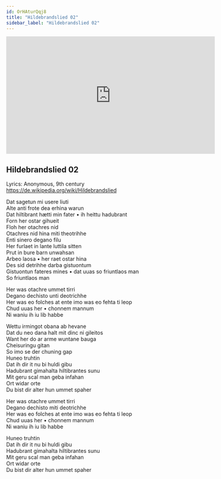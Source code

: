 ```yaml
---
id: OrHAturQqj8
title: "Hildebrandslied 02"
sidebar_label: "Hildebrandslied 02"
---
```


<div class="video-float-container">
  <iframe
    width="560"
    height="315"
    src="https://www.youtube.com/embed/OrHAturQqj8"
    title="YouTube video player"
    frameborder="0"
    allow="accelerometer; autoplay; clipboard-write; encrypted-media; gyroscope; picture-in-picture; web-share"
    referrerpolicy="strict-origin-when-cross-origin"
    allowfullscreen
  ></iframe>
</div>

## Hildebrandslied 02

Lyrics: Anonymous, 9th century  
https://de.wikipedia.org/wiki/Hildebrandslied

Dat sagetun mi usere liuti  
Alte anti frote dea erhina warun  
Dat hiltibrant hætti min fater • ih heittu hadubrant  
Forn her ostar gihueit  
Floh her otachres nid  
Otachres nid hina miti theotrihhe  
Enti sinero degano filu  
Her furlaet in lante luttila sitten  
Prut in bure barn unwahsan  
Arbeo laosa • her raet ostar hina  
Des sid detrihhe darba gistuontum  
Gistuontun fateres mines • dat uuas so friuntlaos man  
So friuntlaos man

Her was otachre ummet tirri  
Degano dechisto unti deotrichhe     
Her was eo folches at ente imo was eo fehta ti leop  
Chud uuas her • chonnem mannum   
Ni waniu ih iu lib habbe

Wettu irmingot obana ab hevane  
Dat du neo dana halt mit dinc ni gileitos  
Want her do ar arme wuntane bauga   
Cheisuringu gitan  
So imo se der chuning gap  
Huneo truhtin  
Dat ih dir it nu bi huldi gibu  
Hadubrant gimahalta hiltibrantes sunu  
Mit geru scal man geba infahan  
Ort widar orte   
Du bist dir alter hun ummet spaher

Her was otachre ummet tirri  
Degano dechisto miti deotrichhe     
Her was eo folches at ente imo was eo fehta ti leop  
Chud uuas her • chonnem mannum  
Ni waniu ih iu lib habbe 

Huneo truhtin  
Dat ih dir it nu bi huldi gibu  
Hadubrant gimahalta hiltibrantes sunu  
Mit geru scal man geba infahan  
Ort widar orte  
Du bist dir alter hun ummet spaher
